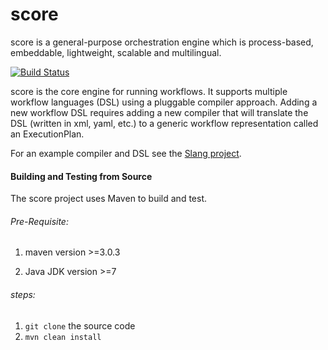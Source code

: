 score 
=====

score is a general-purpose orchestration engine which is process-based, embeddable, lightweight, scalable and multilingual.

[![Build Status](https://travis-ci.org/openscore/score.svg?branch=master)](https://travis-ci.org/openscore/score)


score is the core engine for running workflows. It supports multiple workflow  languages (DSL) using a pluggable compiler approach. Adding a new workflow DSL requires adding a new compiler that will translate the DSL (written in xml, yaml, etc.) to a generic workflow representation called an ExecutionPlan.

For an example compiler and DSL see the [Slang project](https://github.com/openscore/score-language).

#### Building and Testing from Source

The score project uses Maven to build and test.

###### Pre-Requisite:

1. maven version >=3.0.3

2. Java JDK version >=7

###### steps:

1. ```git clone``` the source code
2. ```mvn clean install```

